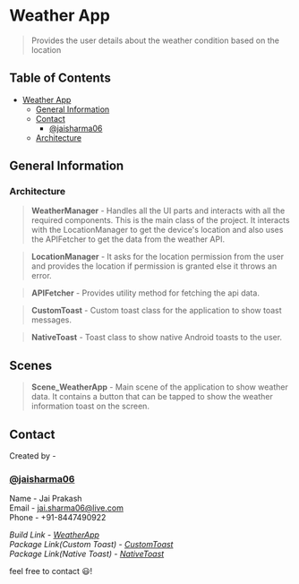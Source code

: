 # Weather App
> Provides the user details about the weather condition based on the location

## Table of Contents
- [Weather App](#weather-app)
  - [General Information](#general-information)
  - [Contact](#contact)
    - [@jaisharma06](#jaisharma06)
  - [Architecture](#architecture)

## General Information

### Architecture
><p><b>WeatherManager</b> - Handles all the UI parts and interacts with all the required components. This is the main class of the project. It interacts with the LocationManager to get the device's location and also uses the APIFetcher to get the data from the weather API.</p>

><p><b>LocationManager</b> - It asks for the location permission from the user and provides the location if permission is granted else it throws an error.</p>

><p><b>APIFetcher</b> - Provides utility method for fetching the api data.</p>

><p><b>CustomToast</b> - Custom toast class for the application to show toast messages.</p>

><p><b>NativeToast</b> - Toast class to show native Android toasts to the user.</p>

## Scenes
>**Scene_WeatherApp** - Main scene of the application to show weather data. It contains a button that can be tapped to show the weather information toast on the screen.

## Contact
Created by -

### [@jaisharma06](https://github.com/jaisharma06)</br>
Name - Jai Prakash</br>
Email - [jai.sharma06@live.com](mailto:jai.sharma06@live.com)</br>
Phone - +91-8447490922

*Build Link - [WeatherApp](https://github.com/jaisharma06/WeatherApp/raw/master/Builds/Android/WeatherApp.apk)*
</br>*Package Link(Custom Toast) - [CustomToast](https://github.com/jaisharma06/WeatherApp/raw/master/Builds/Packages/CustomToast.unitypackage)*
</br>*Package Link(Native Toast) - [NativeToast](https://github.com/jaisharma06/WeatherApp/raw/master/Builds/Packages/NativeToast.unitypackage)*

feel free to contact :smiley:!
